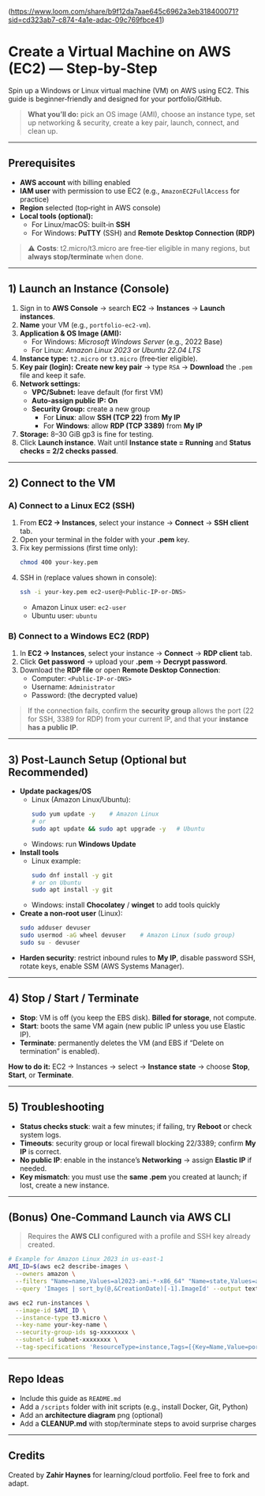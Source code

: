 (https://www.loom.com/share/b9f12da7aae645c6962a3eb318400071?sid=cd323ab7-c874-4a1e-adac-09c769fbce41)
# Create a Virtual Machine on AWS (EC2) — Step‑by‑Step

Spin up a Windows or Linux virtual machine (VM) on AWS using EC2. This guide is beginner‑friendly and designed for your portfolio/GitHub.

> **What you’ll do:** pick an OS image (AMI), choose an instance type, set up networking & security, create a key pair, launch, connect, and clean up.

---

## Prerequisites

- **AWS account** with billing enabled
- **IAM user** with permission to use EC2 (e.g., `AmazonEC2FullAccess` for practice)
- **Region** selected (top‑right in AWS console)
- **Local tools (optional):**
  - For Linux/macOS: built‑in **SSH**
  - For Windows: **PuTTY** (SSH) and **Remote Desktop Connection (RDP)**

> ⚠️ **Costs**: t2.micro/t3.micro are free‑tier eligible in many regions, but **always stop/terminate** when done.

---

## 1) Launch an Instance (Console)

1. Sign in to **AWS Console** → search **EC2** → **Instances** → **Launch instances**.
2. **Name** your VM (e.g., `portfolio-ec2-vm`).
3. **Application & OS Image (AMI):**
   - For Windows: *Microsoft Windows Server* (e.g., 2022 Base)
   - For Linux: *Amazon Linux 2023* or *Ubuntu 22.04 LTS*
4. **Instance type:** `t2.micro` or `t3.micro` (free‑tier eligible).
5. **Key pair (login):** **Create new key pair** → type `RSA` → **Download** the `.pem` file and keep it safe.
6. **Network settings:**
   - **VPC/Subnet:** leave default (for first VM)
   - **Auto‑assign public IP:** **On**
   - **Security Group:** create a new group
     - For **Linux**: allow **SSH (TCP 22)** from **My IP**
     - For **Windows**: allow **RDP (TCP 3389)** from **My IP**
7. **Storage:** 8–30 GiB gp3 is fine for testing.
8. Click **Launch instance**. Wait until **Instance state = Running** and **Status checks = 2/2 checks passed**.

---

## 2) Connect to the VM

### A) Connect to a Linux EC2 (SSH)
1. From **EC2 → Instances**, select your instance → **Connect** → **SSH client** tab.
2. Open your terminal in the folder with your **.pem** key.
3. Fix key permissions (first time only):
   ```bash
   chmod 400 your-key.pem
   ```
4. SSH in (replace values shown in console):
   ```bash
   ssh -i your-key.pem ec2-user@<Public-IP-or-DNS>
   ```
   - Amazon Linux user: `ec2-user`
   - Ubuntu user: `ubuntu`

### B) Connect to a Windows EC2 (RDP)
1. In **EC2 → Instances**, select your instance → **Connect** → **RDP client** tab.
2. Click **Get password** → upload your **.pem** → **Decrypt password**.
3. Download the **RDP file** or open **Remote Desktop Connection**:
   - Computer: `<Public-IP-or-DNS>`
   - Username: `Administrator`
   - Password: (the decrypted value)

> If the connection fails, confirm the **security group** allows the port (22 for SSH, 3389 for RDP) from your current IP, and that your **instance has a public IP**.

---

## 3) Post‑Launch Setup (Optional but Recommended)

- **Update packages/OS**
  - Linux (Amazon Linux/Ubuntu):
    ```bash
    sudo yum update -y    # Amazon Linux
    # or
    sudo apt update && sudo apt upgrade -y   # Ubuntu
    ```
  - Windows: run **Windows Update**
- **Install tools**
  - Linux example:
    ```bash
    sudo dnf install -y git
    # or on Ubuntu
    sudo apt install -y git
    ```
  - Windows: install **Chocolatey** / **winget** to add tools quickly
- **Create a non‑root user** (Linux):
  ```bash
  sudo adduser devuser
  sudo usermod -aG wheel devuser    # Amazon Linux (sudo group)
  sudo su - devuser
  ```
- **Harden security**: restrict inbound rules to **My IP**, disable password SSH, rotate keys, enable SSM (AWS Systems Manager).

---

## 4) Stop / Start / Terminate

- **Stop**: VM is off (you keep the EBS disk). **Billed for storage**, not compute.
- **Start**: boots the same VM again (new public IP unless you use Elastic IP).
- **Terminate**: permanently deletes the VM (and EBS if “Delete on termination” is enabled).

**How to do it:** EC2 → Instances → select → **Instance state** → choose **Stop**, **Start**, or **Terminate**.

---

## 5) Troubleshooting

- **Status checks stuck**: wait a few minutes; if failing, try **Reboot** or check system logs.
- **Timeouts**: security group or local firewall blocking 22/3389; confirm **My IP** is correct.
- **No public IP**: enable in the instance’s **Networking** → assign **Elastic IP** if needed.
- **Key mismatch**: you must use the **same .pem** you created at launch; if lost, create a new instance.

---

## (Bonus) One‑Command Launch via AWS CLI

> Requires the **AWS CLI** configured with a profile and SSH key already created.

```bash
# Example for Amazon Linux 2023 in us-east-1
AMI_ID=$(aws ec2 describe-images \
  --owners amazon \
  --filters "Name=name,Values=al2023-ami-*-x86_64" "Name=state,Values=available" \
  --query 'Images | sort_by(@,&CreationDate)[-1].ImageId' --output text)

aws ec2 run-instances \
  --image-id $AMI_ID \
  --instance-type t3.micro \
  --key-name your-key-name \
  --security-group-ids sg-xxxxxxxx \
  --subnet-id subnet-xxxxxxxx \
  --tag-specifications 'ResourceType=instance,Tags=[{Key=Name,Value=portfolio-ec2-vm}]'
```

---

## Repo Ideas

- Include this guide as `README.md`
- Add a `/scripts` folder with init scripts (e.g., install Docker, Git, Python)
- Add an **architecture diagram** png (optional)
- Add a **CLEANUP.md** with stop/terminate steps to avoid surprise charges

---

## Credits

Created by **Zahir Haynes** for learning/cloud portfolio. Feel free to fork and adapt.
